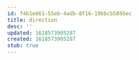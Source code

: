 ```yaml
---
id: f4b1e661-55eb-4adb-8f16-19bbcb5895ec
title: direction
desc: ''
updated: 1618573905287
created: 1618573905287
stub: true
---
```


